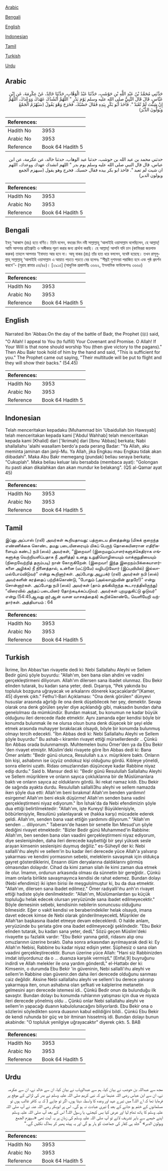 [Arabic](#arabic)

[Bengali](#bengali)

[English](#english)

[Indonesian](#indonesian)

[Tamil](#tamil)

[Turkish](#turkish)

[Urdu](#urdu)

## Arabic


<div dir="rtl" lang="ar" style={{fontSize:'larger',backgroundColor:'#f8f9fa',padding:20}}>
حَدَّثَنِي مُحَمَّدُ بْنُ عَبْدِ اللَّهِ بْنِ حَوْشَبٍ، حَدَّثَنَا عَبْدُ الْوَهَّابِ، حَدَّثَنَا خَالِدٌ، عَنْ عِكْرِمَةَ، عَنِ ابْنِ عَبَّاسٍ، قَالَ قَالَ النَّبِيُّ صلى الله عليه وسلم يَوْمَ بَدْرٍ ‏"‏ اللَّهُمَّ أَنْشُدُكَ عَهْدَكَ وَوَعْدَكَ، اللَّهُمَّ إِنْ شِئْتَ لَمْ تُعْبَدْ ‏"‏‏.‏ فَأَخَذَ أَبُو بَكْرٍ بِيَدِهِ فَقَالَ حَسْبُكَ‏.‏ فَخَرَجَ وَهْوَ يَقُولُ ‏(‏سَيُهْزَمُ الْجَمْعُ وَيُوَلُّونَ الدُّبُرَ‏)‏
</div>
<div style={{backgroundColor:'#f8f9fa',padding:20, marginBottom: 10}}><table> <thead> <tr> <th>References:</th> <th></th> </tr> </thead> <tbody><tr><td>Hadith No</td><td>3953</td></tr><tr><td>Arabic No</td><td>3953</td></tr><tr><td>Reference</td><td>Book 64 Hadith 5</td></tr></tbody></table></div>


<div dir="rtl" lang="ar" style={{fontSize:'larger',backgroundColor:'#f8f9fa',padding:20}}>
حدثني محمد بن عبد الله بن حوشب، حدثنا عبد الوهاب، حدثنا خالد، عن عكرمة، عن ابن عباس، قال قال النبي صلى الله عليه وسلم يوم بدر " اللهم انشدك عهدك ووعدك، اللهم ان شيت لم تعبد ". فاخذ ابو بكر بيده فقال حسبك. فخرج وهو يقول (سيهزم الجمع ويولون الدبر)
</div>
<div style={{backgroundColor:'#f8f9fa',padding:20, marginBottom: 10}}><table> <thead> <tr> <th>References:</th> <th></th> </tr> </thead> <tbody><tr><td>Hadith No</td><td>3953</td></tr><tr><td>Arabic No</td><td>3953</td></tr><tr><td>Reference</td><td>Book 64 Hadith 5</td></tr></tbody></table></div>

## Bengali


<div dir="ltr" lang="bn" style={{fontSize:'larger',backgroundColor:'#f8f9fa',padding:20}}>
ইবনু ‘আব্বাস (রাঃ) হতে বর্ণিত। তিনি বলেন, বদরের দিন নবী সাল্লাল্লাহু ‘আলাইহি ওয়াসাল্লাম বলেছিলেন, হে আল্লাহ্! আমি আপনার প্রতিশ্রুতি ও অঙ্গীকার পূরণ করার জন্য প্রার্থনা করছি। হে আল্লাহ্! আপনি যদি চান (কাফিররা জয়লাভ করুক) তাহলে আপনার ‘ইবাদাত আর হবে না। আবূ বাকর (রাঃ) তাঁর হাত ধরে বললেন, যথেষ্ট হয়েছে। তখন রাসূলুল্লাহ্ সাল্লাল্লাহু ‘আলাইহি ওয়াসাল্লাম এ আয়াত পড়তে পড়তে বের হলেনঃ ‘‘শীঘ্রই দুশমনরা পরাজিত হবে এবং পৃষ্ঠ প্রদর্শন করবে’’- (সূরাহ ক্বামার ৫৪/৪৫)। [২৯১৫] (আধুনিক প্রকাশনীঃ ৩৬৬২, ইসলামিক ফাউন্ডেশনঃ ৩৬৬৫)
</div>
<div style={{backgroundColor:'#f8f9fa',padding:20, marginBottom: 10}}><table> <thead> <tr> <th>References:</th> <th></th> </tr> </thead> <tbody><tr><td>Hadith No</td><td>3953</td></tr><tr><td>Arabic No</td><td>3953</td></tr><tr><td>Reference</td><td>Book 64 Hadith 5</td></tr></tbody></table></div>

## English


<div dir="ltr" lang="en" style={{fontSize:'larger',backgroundColor:'#f8f9fa',padding:20}}>
Narrated Ibn 'Abbas:On the day of the battle of Badr, the Prophet (ﷺ) said, "O Allah! I appeal to You (to fulfill) Your Covenant and Promise. O Allah! If Your Will is that none should worship You (then give victory to the pagans)." Then Abu Bakr took hold of him by the hand and said, "This is sufficient for you." The Prophet came out saying, "Their multitude will be put to flight and they will show their backs." (54.45)
</div>
<div style={{backgroundColor:'#f8f9fa',padding:20, marginBottom: 10}}><table> <thead> <tr> <th>References:</th> <th></th> </tr> </thead> <tbody><tr><td>Hadith No</td><td>3953</td></tr><tr><td>Arabic No</td><td>3953</td></tr><tr><td>Reference</td><td>Book 64 Hadith 5</td></tr></tbody></table></div>

## Indonesian


<div dir="ltr" lang="id" style={{fontSize:'larger',backgroundColor:'#f8f9fa',padding:20}}>
Telah menceritakan kepadaku [Muhammad bin 'Ubaidullah bin Hawsyab] telah menceritakan kepada kami ['Abdul Wahhab] telah menceritakan kepada kami [Khalid] dari ['Ikrimah] dari [Ibnu 'Abbas] berkata; Nabi shallallahu 'alaihi wasallam berdo'a pada perang Badar: "Ya Allah, aku meminta jaminan dan janji-Mu. Ya Allah, jika Engkau mau Engkau tidak akan diibadahi". Maka Abu Bakr memegang (pundak) beliau seraya berkata; "Cukuplah". Maka beliau keluar lalu bersabda (membaca ayat): "Golongan itu pasti akan dikalahkan dan akan mundur ke belakang". (QS al-Qamar ayat 45)
</div>
<div style={{backgroundColor:'#f8f9fa',padding:20, marginBottom: 10}}><table> <thead> <tr> <th>References:</th> <th></th> </tr> </thead> <tbody><tr><td>Hadith No</td><td>3953</td></tr><tr><td>Arabic No</td><td>3953</td></tr><tr><td>Reference</td><td>Book 64 Hadith 5</td></tr></tbody></table></div>

## Tamil


<div dir="ltr" lang="ta" style={{fontSize:'larger',backgroundColor:'#f8f9fa',padding:20}}>
இப்னு அப்பாஸ் (ரலி) அவர்கள் கூறியதாவது: பத்ருடைய தினத்தன்று (மிகக் குறைந்த எண்ணிக்கை கொண்ட தமது படையினரையும் மிகப் பெருந் தொகையினரான எதிரிகளையும் கண்ட) நபி (ஸல்) அவர்கள், “இறைவா! (இறைமறுப்பாளர்களுக்கெதிராக எங்களுக்கு வெற்றியளிப்பதாக நீ அளித்த) உனது உறுதிமொழியையும் வாக்குறுதியையும் (நிறைவேற்றித் தரும்படி) நான் கோருகிறேன். (இறைவா! இந்த இறைநம்பிக்கையாளர்களை அழிக்க) நீ நினைத்தால், உன்னை (மட்டுமே) வழிபடுவோர் (இப்புவியில்) இல்லாமல்போய்விடுவர்” என்று கூறினார்கள். அப்போது அபூபக்ர் (ரலி) அவர்கள் நபி (ஸல்) அவர்களின் கரத்தைப் பற்றிக்கொண்டு, “போதும் (அல்லாஹ்வின் தூதரே!)” என்று சொன்னார்கள். அப்போது நபி (ஸல்) அவர்கள் (தாம் தங்கியிருந்த கூடாரத்திலிருந்து) “விரைவில் அந்தப் படையினர் தோற்கடிக்கப்படுவர். அவர்கள் புறமுதுகிட்டு ஓடுவர்” என்று (54:45ஆவது குர்ஆன் வசன வாசகத்தைக்) கூறிக்கொண்டே வெளியேறி வந்தார்கள். அத்தியாயம் : 64
</div>
<div style={{backgroundColor:'#f8f9fa',padding:20, marginBottom: 10}}><table> <thead> <tr> <th>References:</th> <th></th> </tr> </thead> <tbody><tr><td>Hadith No</td><td>3953</td></tr><tr><td>Arabic No</td><td>3953</td></tr><tr><td>Reference</td><td>Book 64 Hadith 5</td></tr></tbody></table></div>

## Turkish


<div dir="ltr" lang="tr" style={{fontSize:'larger',backgroundColor:'#f8f9fa',padding:20}}>
İkrime, İbn Abbas'tan rivayetle dedi ki: Nebi Sallallahu Aleyhi ve Sellem Bedir günü şöyle buyurdu: "Allah'ım, ben bana olan ahdini ve vadini gerçekleştirmeni diliyorum. Allah'ım dilersen sana ibadet olunmaz. Ebu Bekir elinden tutarak, bu kadarı sana yeter, dedi. Dışarıya, "Pek yakında bu topluluk bozguna uğrayacak ve arkalarını dönerek kaçacaklardır"[Kamer, 45] diyerek çıktı." Fethu'l-Bari Açıklaması: "Ona denk görülen" dünyevi hususlar arasında ağırlığı ile ona denk düşebilecek her şey, demektir. Sevap olarak ona denk görülen şeyler diye açıklandığı gibi, maksadın bundan daha genelolması da mümkündür. Bundan maksat, bu konumun ne kadar büyük olduğunu ileri derecede ifade etmektir. Aynı zamanda eğer kendisi böyle bir konumda bulunmak ile ne olursa olsun buna denk düşecek bir şeyi elde etmek arasında muhayyer bırakılacak olsaydı, böyle bir konumda bulunmuş olmayı tercih edecekti. "İbn Abbas dedi ki: Nebi Sallallahu Aleyhi ve Sellem şöyle buyurdu:" Bu ashab-ı kiramlın rivayet ettiği mürsellerdendir .. Çünkü İbn Abbas orada bulunmamıştı. Muhtemelen bunu Ömer'den ya da Ebu Bekir 'den rivayet etmiştir. Müslim'deki rivayete göre İbn Abbas dedi ki: Bana Ömer anlattı: "Bedir günü olunca, Resulullah s.a.v. müşriklere baktı. Onların bin kişi, ashabının ise üçyüz ondokuz kişi olduğunu gördü. Kıbleye yöneldi, sonra ellerini uzattı. Ridası omuzlarından düşünceye kadar Rabbine niyaz edip durdu." Said b. Mansur dedi ki: "Bedir günü Resulullah Sallallahu Aleyhi ve Sellem müşriklere ve onların sayıca çokluklarına bir de Müslümanlara baktı ve onların sayıca az olduklarını gördü. İki rekat namaz kıldı. Ebu Bekir de sağında ayakta durdu. Resulullah sallalli3hu aleyhi ve sellem namazda iken şöyle dua etti: Allah'ım beni bırakma! Allah'ım benden yardımın! esirgeme! Allah'ım beni eksik düşürme! Allah'ım senden bana vadini gerçekleştirmeni niyaz ediyorum." İbn İshak'da da Nebi efendimizin şöyle dua ettiği belirtilmektedir: "Allah'ım, işte Kureyş! Büyüklenişiyle, böbürlenişiyle, Resulünü yalanlayarak ve (hakka karşı) mücadele ederek geldi. Allah'ım, senden bana vaat ettiğin yardımını diliyorum." "Allah'ım senden ... diliyorum." Taberanı'de hasen bir senetle İbn Mesud'un şöyle dediğini rivayet etmektedir: "Bizler Bedir günü Muhammed'in Rabbine: Allah'ım, ben senden bana olan vaadini gerçekleştirmeni niyaz ediyorum, diye seslenişinden, daha ileri derecede kaybettiği bir şeyi yüksek sesle arayan kimsenin seslenişini duymuş değiliz." es-Süheyll der ki: Nebi sallalli'ıhu aleyhi ve sellem'in bu kadar ileri derecede yüce Allah'a yalvarıp yakarması ve kendini yormasının sebebi, meleklerin savaşmak için oldukça gayret gösterdiklerini, Ensarın ölüm deryalarına daldıklarını görmüş olmasından dolayıdır. Cihad da kimi zaman silah ile kimi zaman dua etmek ile olur. İmamın, ordunun arkasında olması da sünnetin bir gereğidir.. Çünkü imam onlarla birlikte savaşmayınca kendisi de rahat edemez. Bundan dolayı (Nebi efendimiz) iki işten birisi ile meşgulolmuştur ki, bu da dua etmektir. "Allah'ım, dilersen sana ibadet edilmez." Ömer radıyalli'ıhu anh'ın rivayet ettiği hadiste şöyle denilmektedir: "Allah'ım, Müslümanlardan şu küçük topluluğu helak edecek olursan yeryüzünde sana ibadet edilmeyecektir." Böyle demesinin sebebi, kendisinin nebilerin sonuncusu olduğunu bilmesidir. Eğer o vakit kendisi ve beraberindekiler helak olsaydı, imana davet edecek kimse de Nebi olarak gönderilmeyecektL Müşrikler de Allah'tan başkasına ibadet etmeye devam edeceklerdi. O halde anlam, yeryüzünde bu şeriata göre ona ibadet edilmeyeceği şeklindedir. "Ebu Bekir elinden tutarak, bu kadarı sana yeter, dedL" Sözü geçen Müslim'deki rivayette şu fazlalık vardır: "Ebu Bekir yanına geldi, ridasını alıp onu omuzlarının üzerine bıraktı. Daha sonra arkasından ayrılmayarak dedi ki: Ey Allah'ın Nebisi, Rabbine bu kadar niyaz edişin yeter. Şüphesiz o sana olan vaadini gerçekleştirecektir. Bunun üzerine yüce Allah: "Hani siz Rabbinizden imdat istiyordunuz da o ... duanıza karşılık vermiştL" [Enfal,9] buyruğunu indirdi ve Allah melekler ile ona yardım gönderdL" el-Hattabı der ki: Kimsenin, o durumda Ebu Bekir 'in güveninin, Nebi sallalli'ıhu aleyhi ve sellem'in Rabbine olan güvenir.den daha ileri derecede olduğunu sanması caiz değildir. Aksine Nebi salIalIahu aleyhi ve selIem'i bu derece yalvarıp yakarmaya iten, onun ashabına olan şefkati ve kalplerine metanetin gelmesini aşırı derecede istemesi idi.. Çünkü Bedir onun da bulunduğu ilk savaştır. Bundan dolayı bu konumda ruhlarının yatışması için dua ve niyaza ileri derecede yönelmiş oldu .. Çünkü onlar Nebi salIalIahu aleyhi ve selIem'in yapacağı duanın kabulolunacağını biliyorlardı. Ebu Bekir ona o sözlerini söyledikten sonra duasının kabul edildiğini bildi.. Çünkü Ebu Bekir de kendi ruhunda bir güç ve bir itminan hissetmiş idi. Bundan dolayı bunun akabinde: "O topluluk yenilgiye uğrayacaktır" diyerek çıktı. 5. BAB
</div>
<div style={{backgroundColor:'#f8f9fa',padding:20, marginBottom: 10}}><table> <thead> <tr> <th>References:</th> <th></th> </tr> </thead> <tbody><tr><td>Hadith No</td><td>3953</td></tr><tr><td>Arabic No</td><td>3953</td></tr><tr><td>Reference</td><td>Book 64 Hadith 5</td></tr></tbody></table></div>

## Urdu


<div dir="rtl" lang="ur" style={{fontSize:'larger',backgroundColor:'#f8f9fa',padding:20}}>
مجھ سے عبداللہ بن حوشب نے بیان کیا، ہم سے عبدالوہاب نے بیان کیا، ان سے خالد نے، ان سے عکرمہ نے، ان سے ابن عباس رضی اللہ عنہما نے کہ نبی کریم صلی اللہ علیہ وسلم نے بدر کی لڑائی کے موقع پر فرمایا تھا کہ اے اللہ! میں تیرے عہد اور وعدہ کا واسطہ دیتا ہوں، اگر تو چاہے ( کہ یہ کافر غالب ہوں تو مسلمانوں کے ختم ہو جانے کے بعد ) تیری عبادت نہ ہو گی۔ اس پر ابوبکر رضی اللہ عنہ نے آپ صلی اللہ علیہ وسلم کا ہاتھ تھام لیا اور عرض کیا بس کیجئے، یا رسول اللہ! اس کے بعد آپ صلی اللہ علیہ وسلم اپنے خیمے سے باہر تشریف لائے تو آپ صلی اللہ علیہ وسلم کی زبان پر یہ آیت تھی «سيهزم الجمع ويولون الدبر‏» ”جلد ہی کفار کی جماعت کو ہار ہو گی اور یہ پیٹھ پھیر کر بھاگ نکلیں گے۔“
</div>
<div style={{backgroundColor:'#f8f9fa',padding:20, marginBottom: 10}}><table> <thead> <tr> <th>References:</th> <th></th> </tr> </thead> <tbody><tr><td>Hadith No</td><td>3953</td></tr><tr><td>Arabic No</td><td>3953</td></tr><tr><td>Reference</td><td>Book 64 Hadith 5</td></tr></tbody></table></div>
